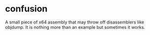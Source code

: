 # confusion
A small piece of x64 assembly that may throw off disassemblers like objdump. It is nothing more than an example but sometimes it works.
